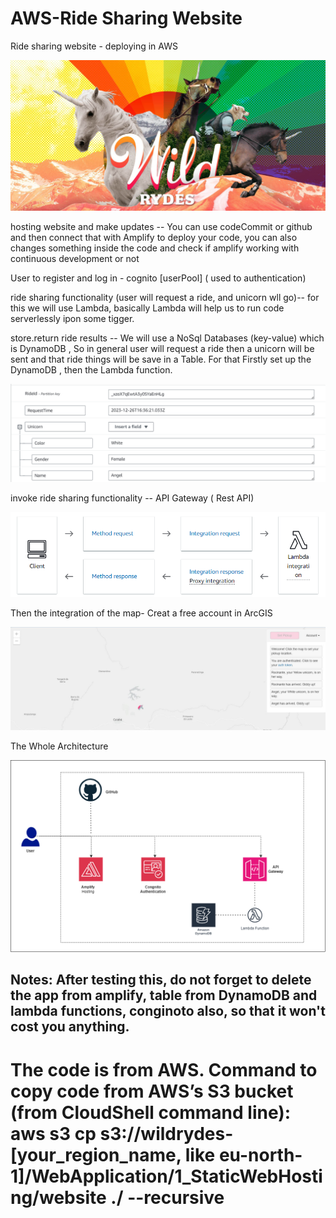 # AWS-Ride Sharing Website
Ride sharing website - deploying in AWS

![Alt text](image-3.png)

hosting website and make updates -- You can use codeCommit or github and then connect that with Amplify to deploy your code, you can also changes something inside the code and check if amplify working with continuous development or not

User to register and log in - cognito [userPool] ( used to authentication)

ride sharing functionality (user will request a ride, and unicorn wll go)-- for this we will use Lambda, basically Lambda will help us to run code serverlessly ipon some tigger. 

store.return ride results -- We will use a NoSql Databases (key-value) which is DynamoDB , So in general user will request a ride then a unicorn will be sent and that ride things will be save in a Table. For that Firstly set up the DynamoDB , then the Lambda function.

![Alt text](image-2.png)

invoke ride sharing functionality -- API Gateway ( Rest API)

![Alt text](image-1.png)

Then the integration of the map- Creat a free account in ArcGIS

![Alt text](map.JPG)

The Whole Architecture 

![Alt text](architecture.png)


## Notes: After testing this, do not forget to delete the app from amplify, table from DynamoDB and lambda functions, conginoto also, so that it won't cost you anything. 

# The code is from AWS. Command to copy code from AWS’s S3 bucket (from CloudShell command line): aws s3 cp s3://wildrydes-[your_region_name, like eu-north-1]/WebApplication/1_StaticWebHosting/website ./ --recursive


